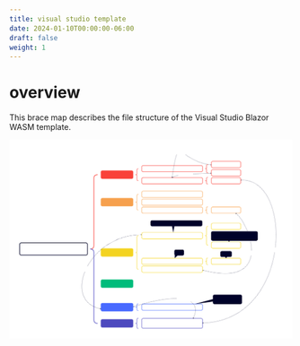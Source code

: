 ```yaml
---
title: visual studio template
date: 2024-01-10T00:00:00-06:00
draft: false
weight: 1
---
```


# overview
This brace map describes the file structure of the Visual Studio Blazor WASM template.

![](./blazor-wasm-visual-studio-template.svg)
